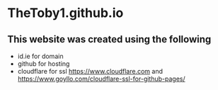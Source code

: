 # TheToby1.github.io

## This website was created using the following

* id.ie for domain
* github for hosting
* cloudflare for ssl https://www.cloudflare.com and https://www.goyllo.com/cloudflare-ssl-for-github-pages/